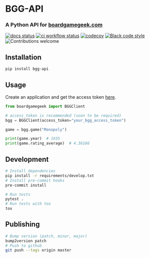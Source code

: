 # BGG-API

### A Python API for [boardgamegeek.com](https://boardgamegeek.com/)


[![docs status](https://readthedocs.org/projects/bgg-api/badge/?version=latest)](https://bgg-api.readthedocs.io/en/latest/)
[![ci workflow status](https://github.com/SukiCZ/boardgamegeek/actions/workflows/ci.yml/badge.svg)](https://github.com/SukiCZ/boardgamegeek/actions)
[![codecov](https://codecov.io/gh/SukiCZ/boardgamegeek/graph/badge.svg?token=LMOWZ62OIS)](https://codecov.io/gh/SukiCZ/boardgamegeek)
[![Black code style](https://img.shields.io/badge/code_style-black-000000.svg)](https://github.com/ambv/black)
![Contributions welcome](https://img.shields.io/badge/contributions-welcome-green.svg)

## Installation

```bash
pip install bgg-api
```

## Usage

Create an application and get the access token [here](https://boardgamegeek.com/applications).

```python
from boardgamegeek import BGGClient

# access_token is recommended (soon to be required)
bgg = BGGClient(access_token="your_bgg_access_token")

game = bgg.game("Monopoly")

print(game.year)  # 1935
print(game.rating_average)  # 4.36166
```

## Development

```bash
# Install dependencies
pip install -r requirements/develop.txt
# Install pre-commit hooks
pre-commit install

# Run tests
pytest .
# Run tests with tox
tox
```

## Publishing

```bash
# Bump version (patch, minor, major)
bump2version patch
# Push to github
git push --tags origin master
```
